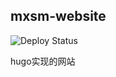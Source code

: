 ## mxsm-website
![Deploy Status](https://github.com/mxsm/mxsm-website/blob/main/.github/workflows/main.yml/badge.svg)

hugo实现的网站
